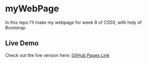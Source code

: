 # myWebPage
In this repo I'll make my webpage for week 8 of CS50, with help of Bootstrap.
## Live Demo
Check out the live version here: [GitHub Pages Link](https://damjandjermanovic.github.io/myWebPage/)
